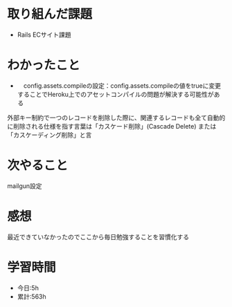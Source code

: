 # 取り組んだ課題
  - Rails ECサイト課題
# わかったこと
*   　config.assets.compileの設定：config.assets.compileの値をtrueに変更することでHeroku上でのアセットコンパイルの問題が解決する可能性がある

外部キー制約で一つのレコードを削除した際に、関連するレコードも全て自動的に削除される仕様を指す言葉は「カスケード削除」(Cascade Delete) または「カスケーディング削除」と言

# 次やること
mailgun設定　
# 感想
最近できていなかったのでここから毎日勉強することを習慣化する

# 学習時間
- 今日:5h
- 累計:563h
